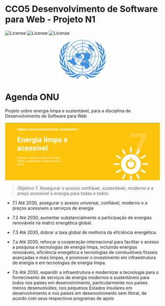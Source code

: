 # CCO5  Desenvolvimento de Software para Web - Projeto N1
![License](https://img.shields.io/badge/Code%20License-MIT-green.svg)
![License](https://img.shields.io/badge/-learning-red.svg)
![License](https://img.shields.io/badge/UNIFG-blue.svg)

<p align="center">
  <img alt="onu" src="assets/un.svg" width="150px">
</p>

# Agenda ONU
Projeto sobre energia limpa e sustentável, para a disciplina de Desenvolvimento de Software para Web
<p align="left">
  <img alt="logo" src="assets/logo.png">
</p>


>Objetivo 7. Assegurar o acesso confiável, sustentável, moderno e a preço acessível à energia para todas e todos

* 7.1 Até 2030, assegurar o acesso universal, confiável, moderno e a preços acessíveis a serviços de 
energia

* 7.2 Até 2030, aumentar substancialmente a participação de energias renováveis na matriz energética global.

* 7.3 Até 2030, dobrar a taxa global de melhoria da eficiência energética.

* 7.a Até 2030, reforçar a cooperação internacional para facilitar o acesso a pesquisa e tecnologias de energia limpa, incluindo energias renováveis, eficiência energética e tecnologias de combustíveis fósseis avançadas e mais limpas, e promover o investimento em infraestrutura de energia e em tecnologias de energia limpa.

* 7.b Até 2030, expandir a infraestrutura e modernizar a tecnologia para o fornecimento de serviços de energia modernos e sustentáveis para todos nos países em desenvolvimento, particularmente nos países menos desenvolvidos, nos pequenos Estados insulares em desenvolvimento e nos países em desenvolvimento sem litoral, de acordo com seus respectivos programas de apoio